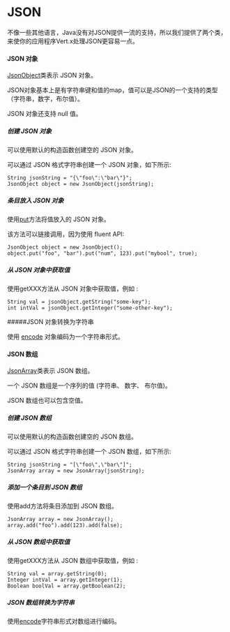 # JSON


不像一些其他语言，Java没有对JSON提供一流的支持，所以我们提供了两个类，来使你的应用程序Vert.x处理JSON更容易一点。

#### JSON 对象

[JsonObject](http://vertx.io/docs/apidocs/io/vertx/core/json/JsonObject.html)类表示 JSON 对象。

JSON对象基本上是有字符串键和值的map，值可以是JSON的一个支持的类型（字符串，数字，布尔值）。

JSON 对象还支持 null 值。

##### 创建 JSON 对象

可以使用默认的构造函数创建空的 JSON 对象。

可以通过 JSON 格式字符串创建一个 JSON 对象，如下所示:

```
String jsonString = "{\"foo\":\"bar\"}";
JsonObject object = new JsonObject(jsonString);
```

##### 条目放入 JSON 对象

使用[put](http://vertx.io/docs/apidocs/io/vertx/core/json/JsonObject.html#put-java.lang.String-java.lang.Enum-)方法将值放入的 JSON 对象。

该方法可以链接调用，因为使用 fluent API:

```
JsonObject object = new JsonObject();
object.put("foo", "bar").put("num", 123).put("mybool", true);
```

##### 从 JSON 对象中获取值

使用getXXX方法从 JSON 对象中获取值，例如 :

```
String val = jsonObject.getString("some-key");
int intVal = jsonObject.getInteger("some-other-key");
```

#####JSON 对象转换为字符串

使用 [encode](http://vertx.io/docs/apidocs/io/vertx/core/json/JsonObject.html#encode--) 对象编码为一个字符串形式。

#### JSON 数组
[JsonArray](http://vertx.io/docs/apidocs/io/vertx/core/json/JsonArray.html)类表示 JSON 数组。

一个 JSON 数组是一个序列的值 (字符串、 数字、 布尔值)。

JSON 数组也可以包含空值。

##### 创建 JSON 数组

可以使用默认的构造函数创建空的 JSON 数组。

可以通过 JSON 格式字符串创建一个 JSON 数组，如下所示:
```
String jsonString = "[\"foo\",\"bar\"]";
JsonArray array = new JsonArray(jsonString);
```

##### 添加一个条目到 JSON 数组

使用add方法将条目添加到 JSON 数组。

```
JsonArray array = new JsonArray();
array.add("foo").add(123).add(false);
```

##### 从 JSON 数组中获取值

使用getXXX方法从 JSON 数组中获取值，例如 :

```
String val = array.getString(0);
Integer intVal = array.getInteger(1);
Boolean boolVal = array.getBoolean(2);
```

##### JSON 数组转换为字符串

使用[encode](http://vertx.io/docs/apidocs/io/vertx/core/json/JsonArray.html#encode--)字符串形式对数组进行编码。
